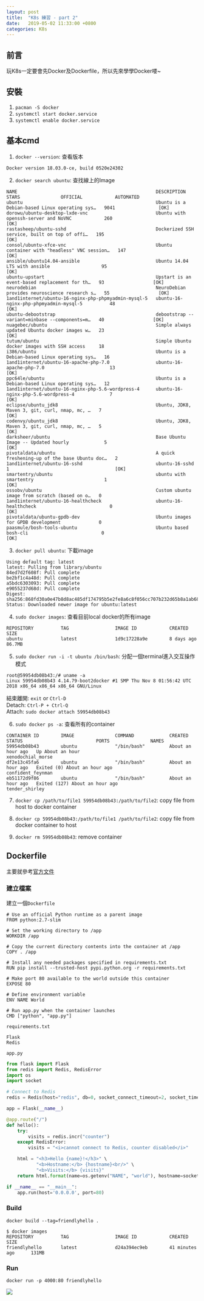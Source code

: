 ```yaml
---
layout: post
title:  "K8s 練習 - part 2"
date:   2019-05-02 11:33:00 +0800
categories: K8s
---
```


## 前言

玩K8s一定要會先Docker及Dockerfile，所以先來學學Docker喽~  

## 安裝

1. `pacman -S docker`  
2. `systemctl start docker.service`  
3. `systemctl enable docker.service`  

## 基本cmd

1. `docker --version`: 查看版本  

```text
Docker version 18.03.0-ce, build 0520e24302
```

2. `docker search ubuntu`: 查找線上的Image

```text
NAME                                                   DESCRIPTION                                     STARS               OFFICIAL            AUTOMATED
ubuntu                                                 Ubuntu is a Debian-based Linux operating sys…   9041                [OK]
dorowu/ubuntu-desktop-lxde-vnc                         Ubuntu with openssh-server and NoVNC            260                                     [OK]
rastasheep/ubuntu-sshd                                 Dockerized SSH service, built on top of offi…   195                                     [OK]
consol/ubuntu-xfce-vnc                                 Ubuntu container with "headless" VNC session…   147                                     [OK]
ansible/ubuntu14.04-ansible                            Ubuntu 14.04 LTS with ansible                   95                                      [OK]
ubuntu-upstart                                         Upstart is an event-based replacement for th…   93                  [OK]
neurodebian                                            NeuroDebian provides neuroscience research s…   55                  [OK]
1and1internet/ubuntu-16-nginx-php-phpmyadmin-mysql-5   ubuntu-16-nginx-php-phpmyadmin-mysql-5          48                                      [OK]
ubuntu-debootstrap                                     debootstrap --variant=minbase --components=m…   40                  [OK]
nuagebec/ubuntu                                        Simple always updated Ubuntu docker images w…   23                                      [OK]
tutum/ubuntu                                           Simple Ubuntu docker images with SSH access     18
i386/ubuntu                                            Ubuntu is a Debian-based Linux operating sys…   16
1and1internet/ubuntu-16-apache-php-7.0                 ubuntu-16-apache-php-7.0                        13                                      [OK]
ppc64le/ubuntu                                         Ubuntu is a Debian-based Linux operating sys…   12
1and1internet/ubuntu-16-nginx-php-5.6-wordpress-4      ubuntu-16-nginx-php-5.6-wordpress-4             7                                       [OK]
eclipse/ubuntu_jdk8                                    Ubuntu, JDK8, Maven 3, git, curl, nmap, mc, …   7                                       [OK]
codenvy/ubuntu_jdk8                                    Ubuntu, JDK8, Maven 3, git, curl, nmap, mc, …   5                                       [OK]
darksheer/ubuntu                                       Base Ubuntu Image -- Updated hourly             5                                       [OK]
pivotaldata/ubuntu                                     A quick freshening-up of the base Ubuntu doc…   2
1and1internet/ubuntu-16-sshd                           ubuntu-16-sshd                                  1                                       [OK]
smartentry/ubuntu                                      ubuntu with smartentry                          1                                       [OK]
ossobv/ubuntu                                          Custom ubuntu image from scratch (based on o…   0
1and1internet/ubuntu-16-healthcheck                    ubuntu-16-healthcheck                           0                                       [OK]
pivotaldata/ubuntu-gpdb-dev                            Ubuntu images for GPDB development              0
paasmule/bosh-tools-ubuntu                             Ubuntu based bosh-cli                           0                                       [OK]
```

3. `docker pull ubuntu`: 下載image

```text
Using default tag: latest
latest: Pulling from library/ubuntu
84ed7d2f608f: Pull complete
be2bf1c4a48d: Pull complete
a5bdc6303093: Pull complete
e9055237d68d: Pull complete
Digest: sha256:868fd30a0e47b8d8ac485df174795b5e2fe8a6c8f056cc707b232d65b8a1ab68
Status: Downloaded newer image for ubuntu:latest
```

4. `sudo docker images`: 查看目前local docker的所有image

```text
REPOSITORY          TAG                 IMAGE ID            CREATED             SIZE
ubuntu              latest              1d9c17228a9e        8 days ago          86.7MB
```

5. `sudo docker run -i -t ubuntu /bin/bash`: 分配一個terminal進入交互操作模式

```text
root@59954db08b43:/# uname -a
Linux 59954db08b43 4.14.79-boot2docker #1 SMP Thu Nov 8 01:56:42 UTC 2018 x86_64 x86_64 x86_64 GNU/Linux
```

結束離開: `exit` or `Ctrl-D`  
Detach: `Ctrl-P + Ctrl-Q`  
Attach: `sudo docker attach 59954db08b43`

6. `sudo docker ps -a`: 查看所有的container

```text
CONTAINER ID        IMAGE               COMMAND             CREATED             STATUS                           PORTS               NAMES
59954db08b43        ubuntu              "/bin/bash"         About an hour ago   Up About an hour                                     xenodochial_morse
df2e13c45fa6        ubuntu              "/bin/bash"         About an hour ago   Exited (0) About an hour ago                         confident_feynman
eb51172d9f86        ubuntu              "/bin/bash"         About an hour ago   Exited (127) About an hour ago                       tender_shirley
```

7. `docker cp /path/to/file1 59954db08b43:/path/to/file2`: copy file from host to docker container  

8. `docker cp 59954db08b43:/path/to/file1 /path/to/file2`: copy file from docker container to host  

9. `docker rm 59954db08b43`: remove container

## Dockerfile

主要就參考[官方文件][Dockerfile]  

### 建立檔案

建立一個`Dockerfile`  

```docker
# Use an official Python runtime as a parent image
FROM python:2.7-slim

# Set the working directory to /app
WORKDIR /app

# Copy the current directory contents into the container at /app
COPY . /app

# Install any needed packages specified in requirements.txt
RUN pip install --trusted-host pypi.python.org -r requirements.txt

# Make port 80 available to the world outside this container
EXPOSE 80

# Define environment variable
ENV NAME World

# Run app.py when the container launches
CMD ["python", "app.py"]
```

`requirements.txt`  

```text
Flask
Redis
```

`app.py`  

```python
from flask import Flask
from redis import Redis, RedisError
import os
import socket

# Connect to Redis
redis = Redis(host="redis", db=0, socket_connect_timeout=2, socket_timeout=2)

app = Flask(__name__)

@app.route("/")
def hello():
    try:
        visits = redis.incr("counter")
    except RedisError:
        visits = "<i>cannot connect to Redis, counter disabled</i>"

    html = "<h3>Hello {name}!</h3>" \
           "<b>Hostname:</b> {hostname}<br/>" \
           "<b>Visits:</b> {visits}"
    return html.format(name=os.getenv("NAME", "world"), hostname=socket.gethostname(), visits=visits)

if __name__ == "__main__":
    app.run(host='0.0.0.0', port=80)
```

### Build

`docker build --tag=friendlyhello .`

```text
$ docker images
REPOSITORY          TAG                 IMAGE ID            CREATED             SIZE
friendlyhello       latest              d24a394ec9eb        41 minutes ago      131MB
```

### Run

`docker run -p 4000:80 friendlyhello`

![](/assets/images/2019-05-02-K8s-exercise_part_2/dockerfile_demo.PNG)

[Dockerfile]:https://docs.docker.com/get-started/part2/